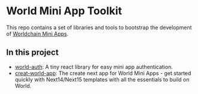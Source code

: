 # World Mini App Toolkit

This repo contains a set of libraries and tools to bootstrap the development of [Worldchain Mini Apps](https://docs.world.org/mini-apps).

## In this project

- [world-auth](https://github.com/rabani-to/world/tree/master/packages/world-auth): A tiny react library for easy mini app authentication.
- [creat-world-app](https://github.com/rabani-to/world/tree/master/packages/create-world-app): The create next app for World Mini Apps - get started quickly with Next14/Next15 templates with all the essentials to build on World.
